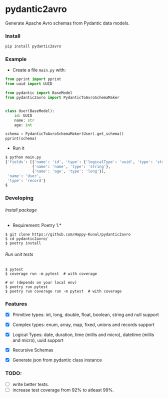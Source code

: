# pydantic2avro
Generate Apache Avro schemas from Pydantic data models. 


### Install

```bash
pip install pydantic2avro
```

### Example

* Create a file `main.py` with:
```python
from pprint import pprint
from uuid import UUID

from pydantic import BaseModel
from pydantic2avro import PydanticToAvroSchemaMaker


class User(BaseModel):
    id: UUID
    name: str
    age: int

schema = PydanticToAvroSchemaMaker(User).get_schema()
pprint(schema)

```

* Run it
```bash
$ python main.py 
{'fields': [{'name': 'id', 'type': {'logicalType': 'uuid', 'type': 'string'}},
            {'name': 'name', 'type': 'string'},
            {'name': 'age', 'type': 'long'}],
 'name': 'User',
 'type': 'record'}
$
```

### Developing

###### Install package

- Requirement: Poetry 1.*

```shell
$ git clone https://github.com/Happy-Kunal/pydantic2avro
$ cd pydantic2avro/
$ poetry install
```

###### Run unit tests
```shell
$ pytest
$ coverage run -m pytest  # with coverage

# or (depends on your local env) 
$ poetry run pytest
$ poetry run coverage run -m pytest  # with coverage
```

### Features
- [x] Primitive types: int, long, double, float, boolean, string and null support
- [x] Complex types: enum, array, map, fixed, unions and records support
- [x] Logical Types: date, duration, time (millis and micro), datetime (millis and micro), uuid support
- [x] Recursive Schemas
- [x] Generate json from pydantic class instance



### TODO:
- [ ] write better tests.
- [ ] increase test coverage from 92% to atleast 99%.
